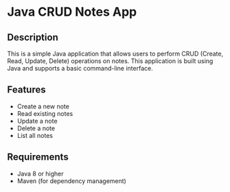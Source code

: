 # Java CRUD Notes App

## Description
This is a simple Java application that allows users to perform CRUD (Create, Read, Update, Delete) operations on notes. This application is built using Java and supports a basic command-line interface.

## Features
- Create a new note
- Read existing notes
- Update a note
- Delete a note
- List all notes

## Requirements
- Java 8 or higher
- Maven (for dependency management)
